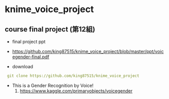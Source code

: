 # knime_voice_project
## course final project (第12組)
* final project ppt
 - https://github.com/king87515/knime_voice_project/blob/master/ppt/voicegender-final.pdf
* download
```yaml
 git clone https://github.com/king87515/knime_voice_project
```
* This is a Gender Recognition by Voice!
  1. https://www.kaggle.com/primaryobjects/voicegender

